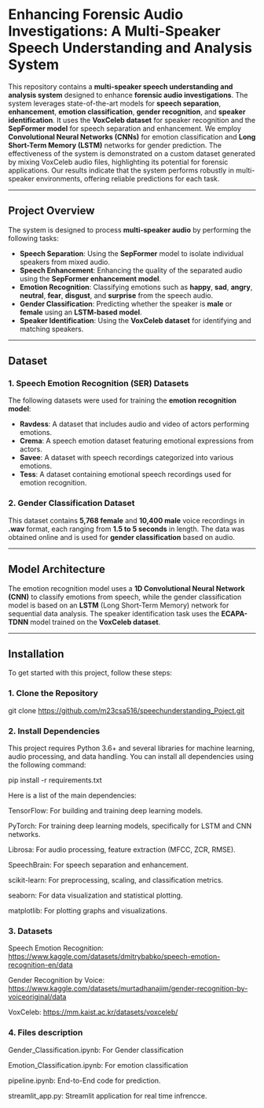 # Enhancing Forensic Audio Investigations: A Multi-Speaker Speech Understanding and Analysis System

This repository contains a **multi-speaker speech understanding and analysis system** designed to enhance **forensic audio investigations**. The system leverages state-of-the-art models for **speech separation**, **enhancement**, **emotion classification**, **gender recognition**, and **speaker identification**. It uses the **VoxCeleb dataset** for speaker recognition and the **SepFormer model** for speech separation and enhancement. We employ **Convolutional Neural Networks (CNNs)** for emotion classification and **Long Short-Term Memory (LSTM)** networks for gender prediction. The effectiveness of the system is demonstrated on a custom dataset generated by mixing VoxCeleb audio files, highlighting its potential for forensic applications. Our results indicate that the system performs robustly in multi-speaker environments, offering reliable predictions for each task.

---

## **Project Overview**

The system is designed to process **multi-speaker audio** by performing the following tasks:

- **Speech Separation**: Using the **SepFormer** model to isolate individual speakers from mixed audio.
- **Speech Enhancement**: Enhancing the quality of the separated audio using the **SepFormer enhancement model**.
- **Emotion Recognition**: Classifying emotions such as **happy**, **sad**, **angry**, **neutral**, **fear**, **disgust**, and **surprise** from the speech audio.
- **Gender Classification**: Predicting whether the speaker is **male** or **female** using an **LSTM-based model**.
- **Speaker Identification**: Using the **VoxCeleb dataset** for identifying and matching speakers.

---

## **Dataset**

### **1. Speech Emotion Recognition (SER) Datasets**
The following datasets were used for training the **emotion recognition model**:

- **Ravdess**: A dataset that includes audio and video of actors performing emotions.
- **Crema**: A speech emotion dataset featuring emotional expressions from actors.
- **Savee**: A dataset with speech recordings categorized into various emotions.
- **Tess**: A dataset containing emotional speech recordings used for emotion recognition.

### **2. Gender Classification Dataset**
This dataset contains **5,768 female** and **10,400 male** voice recordings in **.wav** format, each ranging from **1.5 to 5 seconds** in length. The data was obtained online and is used for **gender classification** based on audio.

---

## **Model Architecture**

The emotion recognition model uses a **1D Convolutional Neural Network (CNN)** to classify emotions from speech, while the gender classification model is based on an **LSTM** (Long Short-Term Memory) network for sequential data analysis. The speaker identification task uses the **ECAPA-TDNN** model trained on the **VoxCeleb dataset**.

---

## **Installation**

To get started with this project, follow these steps:

### **1. Clone the Repository**

git clone https://github.com/m23csa516/speechunderstanding_Poject.git

### **2. Install Dependencies**


This project requires Python 3.6+ and several libraries for machine learning, audio processing, and data handling. You can install all dependencies using the following command:

pip install -r requirements.txt

Here is a list of the main dependencies:

TensorFlow: For building and training deep learning models.

PyTorch: For training deep learning models, specifically for LSTM and CNN networks.

Librosa: For audio processing, feature extraction (MFCC, ZCR, RMSE).

SpeechBrain: For speech separation and enhancement.

scikit-learn: For preprocessing, scaling, and classification metrics.

seaborn: For data visualization and statistical plotting.

matplotlib: For plotting graphs and visualizations.

### **3. Datasets**

Speech Emotion Recognition: https://www.kaggle.com/datasets/dmitrybabko/speech-emotion-recognition-en/data

Gender Recognition by Voice: https://www.kaggle.com/datasets/murtadhanajim/gender-recognition-by-voiceoriginal/data

VoxCeleb: https://mm.kaist.ac.kr/datasets/voxceleb/

### **4. Files description**

Gender_Classification.ipynb: For Gender classification

Emotion_Classification.ipynb: For emotion classification

pipeline.ipynb: End-to-End code for prediction.

streamlit_app.py: Streamlit application for real time infrencce.


